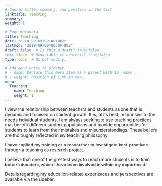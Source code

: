 ```yaml
---
# Course title, summary, and position in the list.
linktitle: Teaching
summary: 
weight: 1

# Page metadata.
title: Teaching
date: "2018-09-09T00:00:00Z"
lastmod: "2018-09-09T00:00:00Z"
draft: false  # Is this a draft? true/false
toc: flase  # Show table of contents? true/false
type: docs  # Do not modify.

# Add menu entry to sidebar.
# - name: Declare this menu item as a parent with ID `name`.
# - weight: Position of link in menu.
menu:
  Teaching:
    name: Teaching
    weight: 1
---
```

I view the relationship between teachers and students as one that is dynamic and focused on student growth. It is, at its best, responsive to the needs individual students. I am always seeking to use teaching practices that benefit different student populations and provide opportunities for students to learn from their mistakes and misunderstandings. These beliefs are thoroughly reflected in my teaching philosophy.

I have applied my training as a researcher to investigate best-practices through a teaching as research project.

I believe that one of the greatest ways to reach more students is to train better educators, which I have been involved in within my department.

Details regarding my education-related experiences and perspectives are available via the sidebar.
